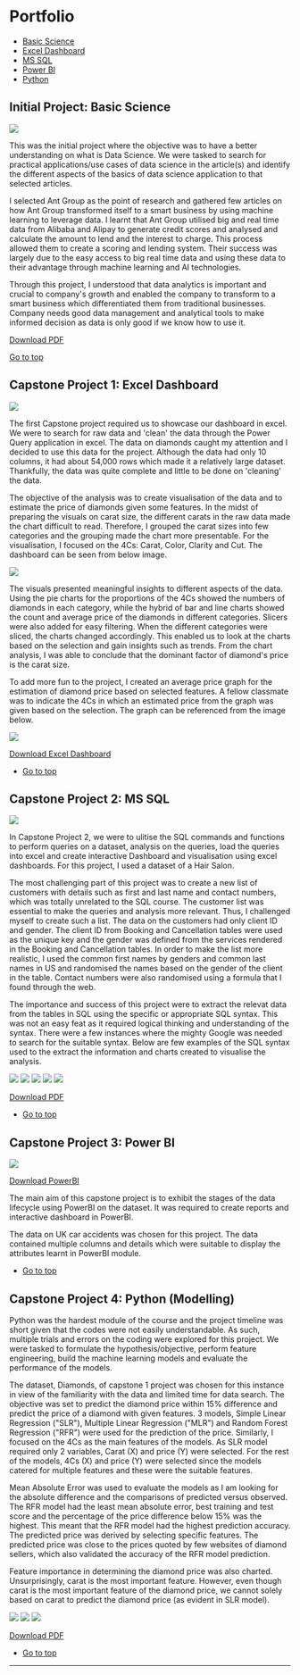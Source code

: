 <h1 id="Portfolio">Portfolio</h1>

- <a href="#BS">Basic Science</a>
- <a href="#ED">Excel Dashboard</a>
- <a href="#SQL">MS SQL</a>
- <a href="#PBI">Power BI</a>
- <a href="#PYT">Python</a>


<h2 id="BS">Initial Project: Basic Science</h2>

<img src="images/AntGroup.jpg?raw=true"/>

<p>
This was the initial project where the objective was to have a better understanding on what is Data Science.
We were tasked to search for practical applications/use cases of data science in the article(s) and identify the different aspects of the basics of data science application to that selected articles.
</p>

<p>
I selected Ant Group as the point of research and gathered few articles on how Ant Group transformed itself to a smart business by using machine learning to leverage data. I learnt that Ant Group utilised big and real time data from Alibaba and Alipay to generate credit scores and analysed and calculate the amount to lend and the interest to charge. This process allowed them to create a scoring and lending system. Their success was largely due to the easy access to big real time data and using these data to their advantage through machine learning and AI technologies.
</p>

<p>
Through this project, I understood that data analytics is important and crucial to company's growth and enabled the company to transform to a smart business which differentiated them from traditional businesses. Company needs good data management and analytical tools to make informed decision as data is only good if we know how to use it.
</p>

[Download PDF](pdf/AntGroup.pdf)

<a href="https://aadrians.github.io/portfolio">Go to top</a>

<h2 id="ED">Capstone Project 1: Excel Dashboard</h2>

<img src="images/Diamonds.jpg?raw=true"/>

<p>
The first Capstone project required us to showcase our dashboard in excel. We were to search for raw data and 'clean' the data through the Power Query application in excel.
The data on diamonds caught my attention and I decided to use this data for the project. Although the data had only 10 columns, it had about 54,000 rows which made it a relatively large dataset.
Thankfully, the data was quite complete and little to be done on 'cleaning' the data.
</p>

<p>
The objective of the analysis was to create visualisation of the data and to estimate the price of diamonds given some features.
In the midst of preparing the visuals on carat size, the different carats in the raw data made the chart difficult to read. Therefore, I grouped the carat sizes into few categories and the grouping made the chart more presentable.
For the visualisation, I focused on the 4Cs: Carat, Color, Clarity and Cut.
The dashboard can be seen from below image.
</p>

<img src="images/Diamonds_Dashboard.jpg?raw=true"/>

<p>
The visuals presented meaningful insights to different aspects of the data. Using the pie charts for the proportions of the 4Cs showed the numbers of diamonds in each category, while the hybrid of bar and line charts showed the count and average price of the diamonds in different categories.
Slicers were also added for easy filtering. When the different categories were sliced, the charts changed accordingly. This enabled us to look at the charts based on the selection and gain insights such as trends.
From the chart analysis, I was able to conclude that the dominant factor of diamond's price is the carat size.
</p>

<p>
To add more fun to the project, I created an average price graph for the estimation of diamond price based on selected features. A fellow classmate was to indicate the 4Cs in which an estimated price from the graph was given based on the selection.
The graph can be referenced from the image below.
</p>

<img src="images/Diamonds_Price.jpg?raw=true"/>

[Download Excel Dashboard](pdf/diamonds.xlsx)

- <a href="#Portfolio">Go to top</a>

<h2 id="SQL">Capstone Project 2: MS SQL</h2>

<img src="images/HairSalon_Main_SQL.jpg?raw=true"/>

<p>
In Capstone Project 2, we were to ulitise the SQL commands and functions to perform queries on a dataset, analysis on the queries, load the queries into excel and create interactive Dashboard and visualisation using excel dashboards.
For this project, I used a dataset of a Hair Salon.
</p>

<p>
The most challenging part of this project was to create a new list of customers with details such as first and last name and contact numbers, which was totally unrelated to the SQL course. The customer list was essential to make the queries and analysis more relevant. Thus, I challenged myself to create such a list.
The data on the customers had only client ID and gender. The client ID from Booking and Cancellation tables were used as the unique key and the gender was defined from the services rendered in the Booking and Cancellation tables. In order to make the list more realistic, I used the common first names by genders and common last names in US and randomised the names based on the gender of the client in the table. Contact numbers were also randomised using a formula that I found through the web.
</p>

<p>
The importance and success of this project were to extract the relevat data from the tables in SQL using the specific or appropriate SQL syntax. This was not an easy feat as it required logical thinking and understanding of the syntax. There were a few instances where the mighty Google was needed to search for the suitable syntax.
Below are few examples of the SQL syntax used to the extract the information and charts created to visualise the analysis.
</p>

<img src="images/HairSalon_Busiest.jpg?raw=true"/>

<img src="images/HairSalon_Topclients.jpg?raw=true"/>

<img src="images/HairSalon_NoShow.jpg?raw=true"/>

<img src="images/HairSalon_StoredProcedures.jpg?raw=true"/>

<img src="images/HairSalon_Functions.jpg?raw=true"/>

[Download PDF](pdf/HairSalon_PP.pdf)

- <a href="#Portfolio">Go to top</a>

<h2 id="PBI">Capstone Project 3: Power BI</h2>

<img src="images/UKAccidents_PowerBI.jpg?raw=true"/>

[Download PowerBI](pdf/UK_Accident.pbix)

<p>
The main aim of this capstone project is to exhibit the stages of the data lifecycle using PowerBI on the dataset. It was required to create reports and interactive dashboard in PowerBI.
</p>

<p>
The data on UK car accidents was chosen for this project. The data contained multiple columns and details which were suitable to display the attributes learnt in PowerBI module.
</p>

- <a href="#Portfolio">Go to top</a>

<h2 id="PYT">Capstone Project 4: Python (Modelling)</h2>

<p>
Python was the hardest module of the course and the project timeline was short given that the codes were not easily understandable. As such, multiple trials and errors on the coding were explored for this project.
We were tasked to formulate the hypothesis/objective, perform feature engineering, build the machine learning models and evaluate the performance of the models.
</p>

<p>
The dataset, Diamonds, of capstone 1 project was chosen for this instance in view of the familiarity with the data and limited time for data search. The objective was set to predict the diamond price within 15% difference and predict the price of a diamond with given features.
3 models, Simple Linear Regression ("SLR"), Multiple Linear Regression ("MLR") and Random Forest Regression ("RFR") were used for the prediction of the price. Similarly, I focused on the 4Cs as the main features of the models. As SLR model required only 2 variables, Carat (X) and price (Y) were selected. For the rest of the models, 4Cs (X) and price (Y) were selected since the models catered for multiple features and these were the suitable features.
</p>

<p>
Mean Absolute Error was used to evaluate the models as I am looking for the absolute difference and the comparisons of predicted versus observed.
The RFR model had the least mean absolute error, best training and test score and the percentage of the price difference below 15% was the highest. This meant that the RFR model had the highest prediction accuracy. The predicted price was derived by selecting specific features. The predicted price was close to the prices quoted by few websites of diamond sellers, which also validated the accuracy of the RFR model prediction.
</p>

<p>
Feature importance in determining the diamond price was also charted. Unsurprisingly, carat is the most important feature. However, even though carat is the most important feature of the diamond price, we cannot solely based on carat to predict the diamond price (as evident in SLR model). 
</p>

<img src="images/Diamonds_Python.jpg?raw=true"/>

<img src="images/Diamonds_Python_Results.jpg?raw=true"/>

<img src="images/Diamonds_Python_Feature.jpg?raw=true"/>

[Download PDF](pdf/Diamonds_df.pdf)

- <a href="#Portfolio">Go to top</a>






---

